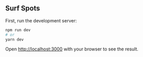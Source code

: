 ## Surf Spots

First, run the development server:

```bash
npm run dev
# or
yarn dev
```

Open [http://localhost:3000](http://localhost:3000) with your browser to see the result.
